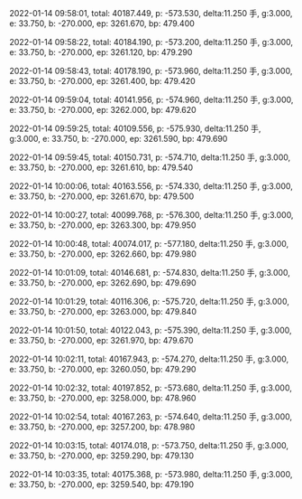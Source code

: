 2022-01-14 09:58:01, total: 40187.449, p: -573.530, delta:11.250 手, g:3.000, e: 33.750, b: -270.000, ep: 3261.670, bp: 479.400

2022-01-14 09:58:22, total: 40184.190, p: -573.200, delta:11.250 手, g:3.000, e: 33.750, b: -270.000, ep: 3261.120, bp: 479.290

2022-01-14 09:58:43, total: 40178.190, p: -573.960, delta:11.250 手, g:3.000, e: 33.750, b: -270.000, ep: 3261.400, bp: 479.420

2022-01-14 09:59:04, total: 40141.956, p: -574.960, delta:11.250 手, g:3.000, e: 33.750, b: -270.000, ep: 3262.000, bp: 479.620

2022-01-14 09:59:25, total: 40109.556, p: -575.930, delta:11.250 手, g:3.000, e: 33.750, b: -270.000, ep: 3261.590, bp: 479.690

2022-01-14 09:59:45, total: 40150.731, p: -574.710, delta:11.250 手, g:3.000, e: 33.750, b: -270.000, ep: 3261.610, bp: 479.540

2022-01-14 10:00:06, total: 40163.556, p: -574.330, delta:11.250 手, g:3.000, e: 33.750, b: -270.000, ep: 3261.670, bp: 479.500

2022-01-14 10:00:27, total: 40099.768, p: -576.300, delta:11.250 手, g:3.000, e: 33.750, b: -270.000, ep: 3263.300, bp: 479.950

2022-01-14 10:00:48, total: 40074.017, p: -577.180, delta:11.250 手, g:3.000, e: 33.750, b: -270.000, ep: 3262.660, bp: 479.980

2022-01-14 10:01:09, total: 40146.681, p: -574.830, delta:11.250 手, g:3.000, e: 33.750, b: -270.000, ep: 3262.690, bp: 479.690

2022-01-14 10:01:29, total: 40116.306, p: -575.720, delta:11.250 手, g:3.000, e: 33.750, b: -270.000, ep: 3263.000, bp: 479.840

2022-01-14 10:01:50, total: 40122.043, p: -575.390, delta:11.250 手, g:3.000, e: 33.750, b: -270.000, ep: 3261.970, bp: 479.670

2022-01-14 10:02:11, total: 40167.943, p: -574.270, delta:11.250 手, g:3.000, e: 33.750, b: -270.000, ep: 3260.050, bp: 479.290

2022-01-14 10:02:32, total: 40197.852, p: -573.680, delta:11.250 手, g:3.000, e: 33.750, b: -270.000, ep: 3258.000, bp: 478.960

2022-01-14 10:02:54, total: 40167.263, p: -574.640, delta:11.250 手, g:3.000, e: 33.750, b: -270.000, ep: 3257.200, bp: 478.980

2022-01-14 10:03:15, total: 40174.018, p: -573.750, delta:11.250 手, g:3.000, e: 33.750, b: -270.000, ep: 3259.290, bp: 479.130

2022-01-14 10:03:35, total: 40175.368, p: -573.980, delta:11.250 手, g:3.000, e: 33.750, b: -270.000, ep: 3259.540, bp: 479.190